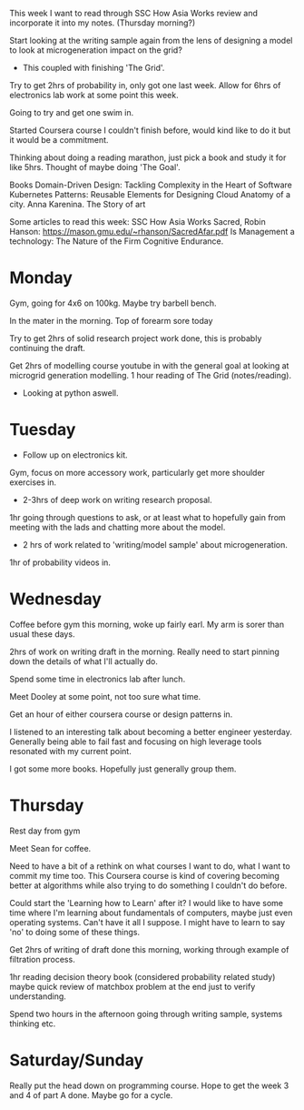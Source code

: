 This week I want to read through SSC How Asia Works review and incorporate it into my notes. (Thursday morning?)

Start looking at the writing sample again from the lens of designing a model to look at microgeneration impact
on the grid?
* This coupled with finishing 'The Grid'.

Try to get 2hrs of probability in, only got one last week.
Allow for 6hrs of electronics lab work at some point this week.

Going to try and get one swim in.

Started Coursera course I couldn't finish before, would kind like to do it but it would be a commitment.

Thinking about doing a reading marathon, just pick a book and study it for like 5hrs. Thought of maybe doing 'The Goal'.

Books
Domain-Driven Design: Tackling Complexity in the Heart of Software
Kubernetes Patterns: Reusable Elements for Designing Cloud
Anatomy of a city.
Anna Karenina.
The Story of art

Some articles to read this week:
SSC How Asia Works
Sacred, Robin Hanson: https://mason.gmu.edu/~rhanson/SacredAfar.pdf
Is Management a technology: 
The Nature of the Firm
Cognitive Endurance.

# Monday

Gym, going for 4x6 on 100kg. Maybe try barbell bench.

In the mater in the morning.
Top of forearm sore today 

Try to get 2hrs of solid research project work done, this is probably continuing the draft.

Get 2hrs of modelling course youtube in with the general goal at looking at microgrid generation modelling. 1 hour
reading of The Grid (notes/reading).
* Looking at python aswell.

# Tuesday

* Follow up on electronics kit.

Gym, focus on more accessory work, particularly get more shoulder exercises in.

* 2-3hrs of deep work on writing research proposal.

1hr going through questions to ask, or at least what to hopefully gain from meeting with the lads and chatting more
about the model.

* 2 hrs of work related to 'writing/model sample' about microgeneration.

1hr of probability videos in.

# Wednesday

Coffee before gym this morning, woke up fairly earl. My arm is sorer than usual these days.

2hrs of work on writing draft in the morning. Really need to start pinning down the details of what I'll actually do.

Spend some time in electronics lab after lunch.

Meet Dooley at some point, not too sure what time.

Get an hour of either coursera course or design patterns in.

I listened to an interesting talk about becoming a better engineer yesterday. Generally being able to fail fast and
focusing on high leverage tools resonated with my current point. 

I got some more books. Hopefully just generally group them. 

# Thursday

Rest day from gym

Meet Sean for coffee.

Need to have a bit of a rethink on what courses I want to do, what I want to commit my time too. This Coursera course is
kind of covering becoming better at algorithms while also trying to do something I couldn't do before.

Could start the 'Learning how to Learn' after it? I would like to have some time where I'm learning about fundamentals
of computers, maybe just even operating systems. Can't have it all I suppose. I might have to learn to say 'no' to doing
some of these things.

Get 2hrs of writing of draft done this morning, working through example of filtration process.

1hr reading decision theory book (considered probability related study) maybe quick review of matchbox problem at the
end just to verify understanding.

Spend two hours in the afternoon going through writing sample, systems thinking etc. 


# Saturday/Sunday

Really put the head down on programming course. Hope to get the week 3 and 4 of part A done.
Maybe go for a cycle.
